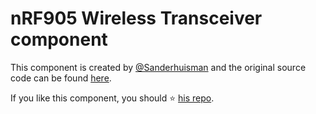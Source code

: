 # nRF905 Wireless Transceiver component

This component is created by [@Sanderhuisman](https://github.com/Sanderhuisman) and the original source code can be found [here](https://github.com/Sanderhuisman/ESPHome-Zehnder-RF/tree/main/custom_components/nrf905).

If you like this component, you should ⭐ [his repo](https://github.com/Sanderhuisman/ESPHome-Zehnder-RF).
